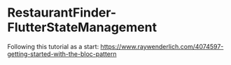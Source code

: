 # RestaurantFinder-FlutterStateManagement
Following this tutorial as a start: https://www.raywenderlich.com/4074597-getting-started-with-the-bloc-pattern
